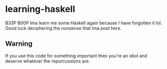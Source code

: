 # learning-haskell
B33P B00P Ima learn me some Haskell again because I have forgotten it lol. Good luck deciphering the nonsense that Ima post here.

## Warning
If you use this code for something important then you're an idiot and deserve whatever the repurcussions are.